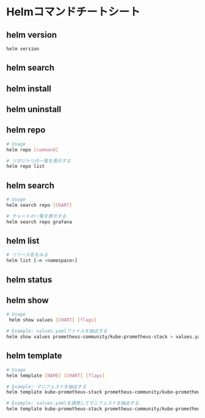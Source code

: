# Helmコマンドチートシート
## helm version
```sh
helm version
```

## helm search

## helm install

## helm uninstall

## helm repo
```sh
# Usage
helm repo [command]
```
```sh
# リポジトリの一覧を表示する
helm repo list
```

## helm search
```sh
# Usage
helm search repo [CHART]
```
```sh
# チャートの一覧を表示する
helm search repo grafana
```

## helm list
```sh
# リリース名をみる
helm list [-n <namespace>]
```

## helm status

## helm show
```sh
# Usage
 helm show values [CHART] [flags]
```
```sh
# Example: values.yamlファイルを抽出する
helm show values prometheus-community/kube-prometheus-stack > values.yaml
```

## helm template
```sh
# Usage
helm template [NAME] [CHART] [flags]
```
```sh
# Example: マニフェストを抽出する
helm template kube-prometheus-stack prometheus-community/kube-prometheus-stack -n monitoring > kube-prometheus-stack.yaml

# Example: values.yamlを適用してマニフェストを抽出する
helm template kube-prometheus-stack prometheus-community/kube-prometheus-stack -n monitoring -f values.yaml > kube-prometheus-stack.yaml
```
